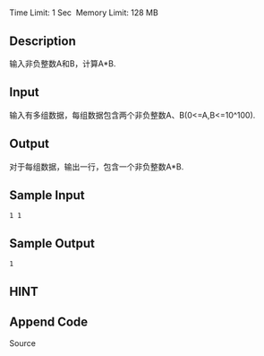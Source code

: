 # 
Time Limit: 1 Sec  Memory Limit: 128 MB


## Description


输入非负整数A和B，计算A*B.


## Input


输入有多组数据，每组数据包含两个非负整数A、B(0<=A,B<=10^100).


## Output


对于每组数据，输出一行，包含一个非负整数A*B.


## Sample Input
```
1 1

```
## Sample Output
```
1

```

## HINT


## Append Code
Source